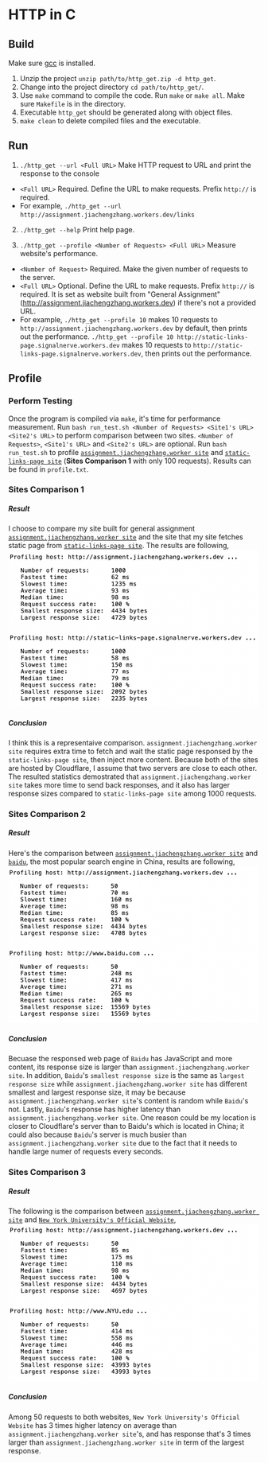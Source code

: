 # HTTP in C

## Build
Make sure [gcc](https://gcc.gnu.org/install/) is installed.
1. Unzip the project `unzip path/to/http_get.zip -d http_get`.
2. Change into the project directory `cd path/to/http_get/`.
3. Use `make` command to compile the code. Run `make` or `make all`. Make sure `Makefile` is in the directory.
4. Executable `http_get` should be generated along with object files.
5. `make clean` to delete compiled files and the executable.

## Run

1. `./http_get --url <Full URL>` Make HTTP request to URL and print the response to the console

- `<Full URL>` Required. Define the URL to make requests. Prefix `http://` is required.
- For example, `./http_get --url http://assignment.jiachengzhang.workers.dev/links`

2. `./http_get --help` Print help page.

3. `./http_get --profile <Number of Requests> <Full URL>` Measure website's performance.

- `<Number of Request>` Required. Make the given number of requests to the server.
- `<Full URL>` Optional. Define the URL to make requests. Prefix `http://` is required. It is set as website built from "General Assignment" (http://assignment.jiachengzhang.workers.dev) if there's not a provided URL.
- For example, `./http_get --profile 10` makes 10 requests to `http://assignment.jiachengzhang.workers.dev` by default, then prints out the performance. `./http_get --profile 10 http://static-links-page.signalnerve.workers.dev` makes 10 requests to `http://static-links-page.signalnerve.workers.dev`, then prints out the performance.

## Profile

### Perform Testing
Once the program is compiled via `make`, it's time for performance measurement. Run `bash run_test.sh <Number of Requests> <Site1's URL> <Site2's URL>` to perform comparison between two sites. `<Number of Requests>`, `<Site1's URL>` and `<Site2's URL>` are optional. Run `bash run_test.sh` to profile [`assignment.jiachengzhang.worker site`](http://assignment.jiachengzhang.workers.dev) and [`static-links-page site`](http://static-links-page.signalnerve.workers.dev) (**Sites Comparison 1** with only 100 requests). Results can be found in `profile.txt`.

### Sites Comparison 1
##### Result
I choose to compare my site built for general assignment [`assignment.jiachengzhang.worker site`](http://assignment.jiachengzhang.workers.dev) and the site that my site fetches static page from [`static-links-page site`](http://static-links-page.signalnerve.workers.dev). The results are following,
![Comparison1](comparison1.png)
##### Conclusion
I think this is a representaive comparison. `assignment.jiachengzhang.worker site` requires extra time to fetch and wait the static page responsed by the `static-links-page site`, then inject more content. Because both of the sites are hosted by Cloudflare, I assume that two servers are close to each other. The resulted statistics demostrated that `assignment.jiachengzhang.worker site` takes more time to send back responses, and it also has larger response sizes compared to `static-links-page site` among 1000 requests.
### Sites Comparison 2
##### Result
Here's the comparison between [`assignment.jiachengzhang.worker site`](http://assignment.jiachengzhang.workers.dev) and [`baidu`](http://www.baidu.com), the most popular search engine in China, results are following,
![Comparison2](comparison2.png)
##### Conclusion
Becuase the responsed web page of `Baidu` has JavaScript and more content, its response size is larger than `assignment.jiachengzhang.worker site`. In addition, `Baidu`'s `smallest response size` is the same as `largest response size` while `assignment.jiachengzhang.worker site` has different smallest and largest response size, it may be because `assignment.jiachengzhang.worker site`'s content is random while `Baidu`'s not. Lastly, `Baidu`'s response has higher latency than `assignment.jiachengzhang.worker site`. One reason could be my location is closer to Cloudflare's server than to Baidu's which is located in China; it could also because `Baidu`'s server is much busier than `assignment.jiachengzhang.worker site` due to the fact that it needs to handle large numer of requests every seconds.
### Sites Comparison 3
##### Result
The following is the comparison between [`assignment.jiachengzhang.worker site`](http://assignment.jiachengzhang.workers.dev) and [`New York University's Official Website`](http://www.NYU.edu),
![Comparison3](comparison3.png)
##### Conclusion
Among 50 requests to both websites, `New York University's Official Website` has 3 times higher latency on average than `assignment.jiachengzhang.worker site`'s, and has response that's 3 times larger than `assignment.jiachengzhang.worker site` in term of the largest response.
